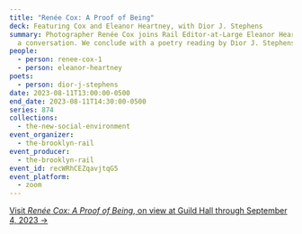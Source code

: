 ```yaml
---
title: "Renée Cox: A Proof of Being"
deck: Featuring Cox and Eleanor Heartney, with Dior J. Stephens
summary: Photographer Renée Cox joins Rail Editor-at-Large Eleanor Heartney for
  a conversation. We conclude with a poetry reading by Dior J. Stephens
people:
  - person: renee-cox-1
  - person: eleanor-heartney
poets:
  - person: dior-j-stephens
date: 2023-08-11T13:00:00-0500
end_date: 2023-08-11T14:30:00-0500
series: 874
collections:
  - the-new-social-environment
event_organizer:
  - the-brooklyn-rail
event_producer:
  - the-brooklyn-rail
event_id: recWRhCEZqavjtqG5
event_platform:
  - zoom
---
```

[V﻿isit *Renée Cox: A Proof of Being*, on view at Guild Hall through September 4, 2023 →](https://www.guildhall.org/events/reneecoxaproofofbeing/)